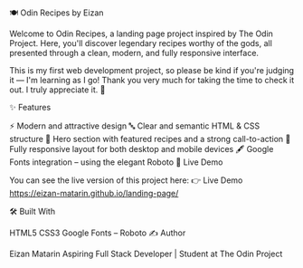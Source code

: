 🍽️ Odin Recipes by Eizan

Welcome to Odin Recipes, a landing page project inspired by The Odin Project.
Here, you'll discover legendary recipes worthy of the gods, all presented through a clean, modern, and fully responsive interface.

This is my first web development project, so please be kind if you're judging it — I'm learning as I go!
Thank you very much for taking the time to check it out. I truly appreciate it. 🙏

✨ Features

⚡ Modern and attractive design
🔤 Clear and semantic HTML & CSS structure
🍲 Hero section with featured recipes and a strong call-to-action
📱 Fully responsive layout for both desktop and mobile devices
🖋️ Google Fonts integration – using the elegant Roboto
🚀 Live Demo

You can see the live version of this project here:
👉 Live Demo https://eizan-matarin.github.io/landing-page/

🛠️ Built With

HTML5
CSS3
Google Fonts – Roboto
✍️ Author

Eizan Matarin
Aspiring Full Stack Developer | Student at The Odin Project